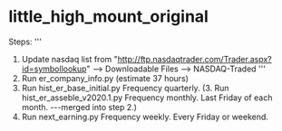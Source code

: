 # little_high_mount_original

Steps:
'''
1. Update nasdaq list from "http://ftp.nasdaqtrader.com/Trader.aspx?id=symbollookup" --> Downloadable Files --> NASDAQ-Traded
'''
1. Run er_company_info.py (estimate 37 hours)
2. Run hist_er_base_initial.py Frequency quarterly.
(3. Run hist_er_asseble_v2020.1.py Frequency monthly. Last Friday of each month. ---merged into step 2.)
4. Run next_earning.py Frequency weekly. Every Friday or weekend.
